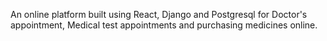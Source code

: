 An online platform built using React, Django and Postgresql for Doctor's appointment, Medical test appointments and purchasing medicines online.